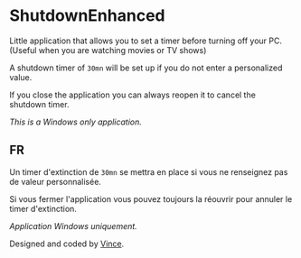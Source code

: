 # ShutdownEnhanced

Little application that allows you to set a timer before turning off your PC. 
(Useful when you are watching movies or TV shows)

A shutdown timer of `30mn` will be set up if you do not enter a personalized value.

If you close the application you can always reopen it to cancel the shutdown timer.

*This is a Windows only application.*

## FR

Un timer d'extinction de `30mn` se mettra en place si vous ne renseignez pas de valeur personnalisée.

Si vous fermer l'application vous pouvez toujours la réouvrir pour annuler le timer d'extinction.

*Application Windows uniquement.*

Designed and coded by [Vince](https://github.com/VinceGusmini).

